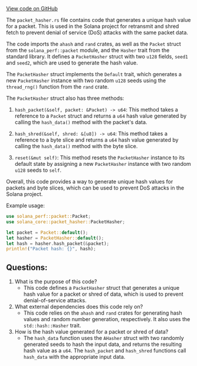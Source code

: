 [View code on GitHub](https://github.com/solana-labs/solana/blob/master/core/src/packet_hasher.rs)

The `packet_hasher.rs` file contains code that generates a unique hash value for a packet. This is used in the Solana project for retransmit and shred fetch to prevent denial of service (DoS) attacks with the same packet data. 

The code imports the `ahash` and `rand` crates, as well as the `Packet` struct from the `solana_perf::packet` module, and the `Hasher` trait from the standard library. It defines a `PacketHasher` struct with two `u128` fields, `seed1` and `seed2`, which are used to generate the hash value. 

The `PacketHasher` struct implements the `Default` trait, which generates a new `PacketHasher` instance with two random `u128` seeds using the `thread_rng()` function from the `rand` crate. 

The `PacketHasher` struct also has three methods: 

1. `hash_packet(&self, packet: &Packet) -> u64`: This method takes a reference to a `Packet` struct and returns a `u64` hash value generated by calling the `hash_data()` method with the packet's data. 

2. `hash_shred(&self, shred: &[u8]) -> u64`: This method takes a reference to a byte slice and returns a `u64` hash value generated by calling the `hash_data()` method with the byte slice. 

3. `reset(&mut self)`: This method resets the `PacketHasher` instance to its default state by assigning a new `PacketHasher` instance with two random `u128` seeds to `self`. 

Overall, this code provides a way to generate unique hash values for packets and byte slices, which can be used to prevent DoS attacks in the Solana project. 

Example usage: 

```rust
use solana_perf::packet::Packet;
use solana_core::packet_hasher::PacketHasher;

let packet = Packet::default();
let hasher = PacketHasher::default();
let hash = hasher.hash_packet(&packet);
println!("Packet hash: {}", hash);
```
## Questions: 
 1. What is the purpose of this code?
    - This code defines a `PacketHasher` struct that generates a unique hash value for a packet or shred of data, which is used to prevent denial-of-service attacks.
2. What external dependencies does this code rely on?
    - This code relies on the `ahash` and `rand` crates for generating hash values and random number generation, respectively. It also uses the `std::hash::Hasher` trait.
3. How is the hash value generated for a packet or shred of data?
    - The `hash_data` function uses the `AHasher` struct with two randomly generated seeds to hash the input data, and returns the resulting hash value as a `u64`. The `hash_packet` and `hash_shred` functions call `hash_data` with the appropriate input data.
